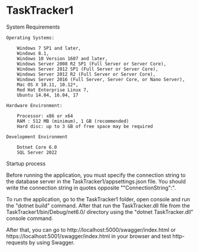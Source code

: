 # TaskTracker1

System Requirements

    Operating Systems:

        Windows 7 SP1 and later,
        Windows 8.1,
        Windows 10 Version 1607 and later,
        Windows Server 2008 R2 SP1 (Full Server or Server Core),
        Windows Server 2012 SP1 (Full Server or Server Core),
        Windows Server 2012 R2 (Full Server or Server Core),
        Windows Server 2016 (Full Server, Server Core, or Nano Server),
        Mac OS X 10.11, 10.12*,
        Red Hat Enterprise Linux 7,
        Ubuntu 14.04, 16.04, 17

    Hardware Environment:

        Processor: x86 or x64
        RAM : 512 MB (minimum), 1 GB (recommended)
        Hard disc: up to 3 GB of free space may be required

    Development Environment

        Dotnet Core 6.0
        SQL Server 2022


Startup process

Before running the application, you must specify the connection string to the
database server in the TaskTracker1/appsettings.json file. You should write
the connection string in quotes opposite ""ConnectionString":".

To run the application, go to the TaskTracker1 folder, open console and run
the "dotnet build" command. After that run the TaskTracker.dll file from the
TaskTracker1/bin/Debug/net6.0/ directory using the "dotnet TaskTracker.dll"
console command.

After that, you can go to http://localhost:5000/swagger/index.html or
https://localhost:5001/swagger/index.html in your browser and test
http-requests by using Swagger.